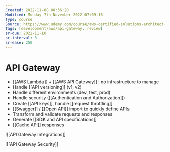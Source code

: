```yaml
---
Created: 2022-11-08 08:36:20
Modified: Monday 7th November 2022 07:09:16
Type: course
Source: https://www.udemy.com/course/aws-certified-solutions-architect-associate-saa-c01/?xref=E0Aed11STH4LPUQvCz0GJFABTmM=
Tags: [development/aws/api-gateway, review]
sr-due: 2022-11-10
sr-interval: 3
sr-ease: 250
---
```


# API Gateway

- [[AWS Lambda]] + [[AWS API Gateway]] : no infrastructure to manage
- Handle [[API versioning]] (v1, v2)
- Handle different environments (dev, test, prod)
- Handle security ([[Authentication and Authorization]])
- Create [[API keys]], handle [[request throttling]]
- [[Swagger]] / [[Open API]] import to quickly define APIs
- Transform and validate requests and responses
- Generate [[SDK and API specifications]]
- [[Cache API]] responses

![[API Gateway Integrations]]

![[API Gateway Security]]




